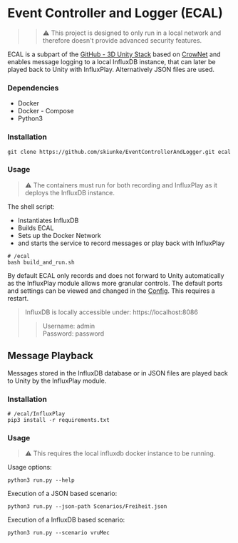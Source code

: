 # Event Controller and Logger (ECAL)

> > ⚠️ This project is designed to only run in a local network and therefore doesn't provide advanced security features.<br>


ECAL is a subpart of the [GitHub - 3D Unity Stack](https://github.com/skiunke/CrownetUnity) based on [CrowNet](https://crownet.org/) and
enables message logging to a local InfluxDB instance, that can later be played back to Unity with InfluxPlay. Alternatively JSON files are used.

### Dependencies
- Docker
- Docker - Compose
- Python3

### Installation

```shell
git clone https://github.com/skiunke/EventControllerAndLogger.git ecal
```

### Usage

> ⚠️ The containers must run for both recording and InfluxPlay as it deploys the InfluxDB instance.

The shell script:
- Instantiates InfluxDB
- Builds ECAL
- Sets up the Docker Network
- and starts the service to record messages or play back with InfluxPlay

```shell
# /ecal
bash build_and_run.sh
```

By default ECAL only records and does not forward to Unity automatically as the InfluxPlay module allows more granular controls. The default ports 
and settings 
can be viewed and changed 
in the
[Config](https://github.com/skiunke/EventControllerAndLogger/blob/main/EventControllerAndLogger/config.yaml). This requires a restart. 
 

> InfluxDB is locally accessible under: https://localhost:8086 <br>
> > Username: admin <br>
> > Password: password

## Message Playback

Messages stored in the InfluxDB database or in JSON files are played back to Unity by the InfluxPlay module.

### Installation

```shell
# /ecal/InfluxPlay
pip3 install -r requirements.txt
```

### Usage

> ⚠️ This requires the local influxdb docker instance to be running.

Usage options:

```shell
python3 run.py --help
```

Execution of a JSON based scenario:

```shell
python3 run.py --json-path Scenarios/Freiheit.json
```

Execution of a InfluxDB based scenario:

```shell
python3 run.py --scenario vruMec 
```